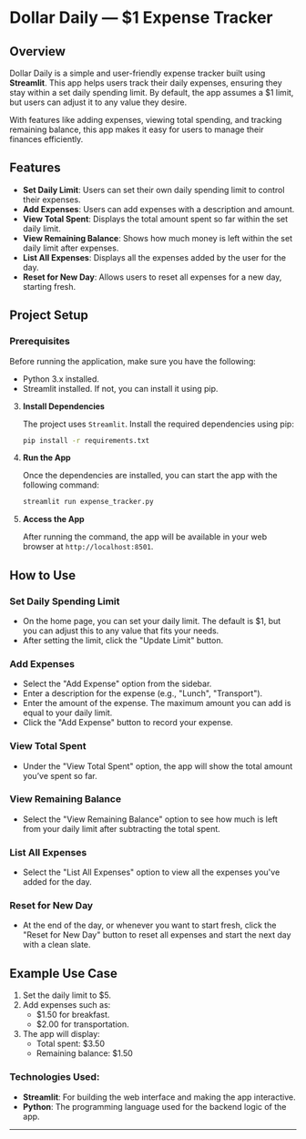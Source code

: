 
# Dollar Daily — $1 Expense Tracker

## Overview

Dollar Daily is a simple and user-friendly expense tracker built using **Streamlit**. This app helps users track their daily expenses, ensuring they stay within a set daily spending limit. By default, the app assumes a $1 limit, but users can adjust it to any value they desire.

With features like adding expenses, viewing total spending, and tracking remaining balance, this app makes it easy for users to manage their finances efficiently.

## Features

- **Set Daily Limit**: Users can set their own daily spending limit to control their expenses.
- **Add Expenses**: Users can add expenses with a description and amount.
- **View Total Spent**: Displays the total amount spent so far within the set daily limit.
- **View Remaining Balance**: Shows how much money is left within the set daily limit after expenses.
- **List All Expenses**: Displays all the expenses added by the user for the day.
- **Reset for New Day**: Allows users to reset all expenses for a new day, starting fresh.

## Project Setup

### Prerequisites

Before running the application, make sure you have the following:

- Python 3.x installed.
- Streamlit installed. If not, you can install it using pip.


3. **Install Dependencies**

   The project uses `Streamlit`. Install the required dependencies using pip:

   ```bash
   pip install -r requirements.txt
   ```

4. **Run the App**

   Once the dependencies are installed, you can start the app with the following command:

   ```bash
   streamlit run expense_tracker.py
   ```

5. **Access the App**

   After running the command, the app will be available in your web browser at `http://localhost:8501`.

## How to Use

### Set Daily Spending Limit

- On the home page, you can set your daily limit. The default is $1, but you can adjust this to any value that fits your needs.
- After setting the limit, click the "Update Limit" button.

### Add Expenses

- Select the "Add Expense" option from the sidebar.
- Enter a description for the expense (e.g., "Lunch", "Transport").
- Enter the amount of the expense. The maximum amount you can add is equal to your daily limit.
- Click the "Add Expense" button to record your expense.

### View Total Spent

- Under the "View Total Spent" option, the app will show the total amount you’ve spent so far.

### View Remaining Balance

- Select the "View Remaining Balance" option to see how much is left from your daily limit after subtracting the total spent.

### List All Expenses

- Select the "List All Expenses" option to view all the expenses you've added for the day.

### Reset for New Day

- At the end of the day, or whenever you want to start fresh, click the "Reset for New Day" button to reset all expenses and start the next day with a clean slate.

## Example Use Case

1. Set the daily limit to $5.
2. Add expenses such as:
   - $1.50 for breakfast.
   - $2.00 for transportation.
3. The app will display:
   - Total spent: $3.50
   - Remaining balance: $1.50


### Technologies Used:

- **Streamlit**: For building the web interface and making the app interactive.
- **Python**: The programming language used for the backend logic of the app.

---